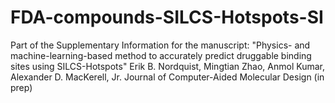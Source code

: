 # FDA-compounds-SILCS-Hotspots-SI
Part of the Supplementary Information for the manuscript:
"Physics- and machine-learning-based method to accurately predict druggable binding sites using SILCS-Hotspots"
Erik B. Nordquist, Mingtian Zhao, Anmol Kumar, Alexander D. MacKerell, Jr.
Journal of Computer-Aided Molecular Design (in prep)
